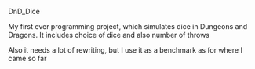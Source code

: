DnD_Dice

My first ever programming project, which simulates dice in Dungeons and Dragons.
It includes choice of dice and also number of throws

Also it needs a lot of rewriting, but I use it as a benchmark as for where I came so far
